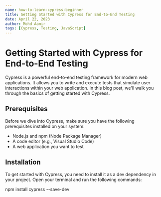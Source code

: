 ```yaml
---
name: how-to-learn-cypress-beginner
title: Getting Started with Cypress for End-to-End Testing
date: April 22, 2023
author: Mohd Aamir
tags: [Cypress, Testing, JavaScript]
---
```


# Getting Started with Cypress for End-to-End Testing

Cypress is a powerful end-to-end testing framework for modern web applications. It allows you to write and execute tests that simulate user interactions within your web application. In this blog post, we'll walk you through the basics of getting started with Cypress.

## Prerequisites

Before we dive into Cypress, make sure you have the following prerequisites installed on your system:

- Node.js and npm (Node Package Manager)
- A code editor (e.g., Visual Studio Code)
- A web application you want to test

## Installation

To get started with Cypress, you need to install it as a dev dependency in your project. Open your terminal and run the following commands:

npm install cypress --save-dev
